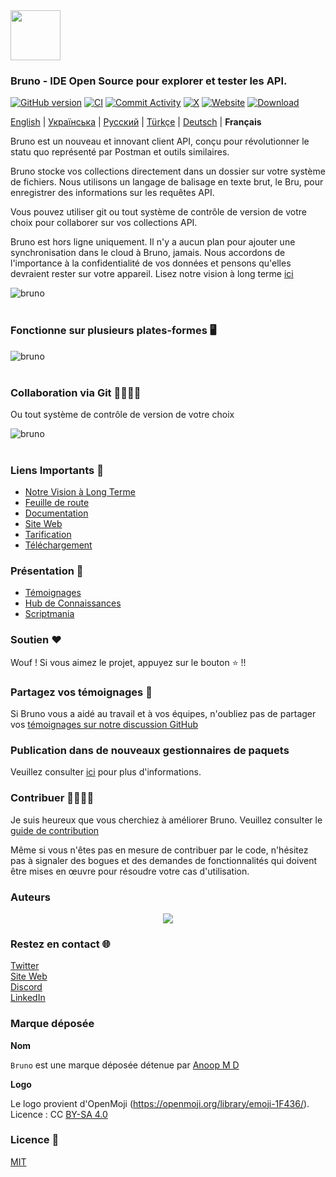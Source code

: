 <img src="assets/images/logo-transparent.png" width="80"/>

### Bruno - IDE Open Source pour explorer et tester les API.

[![GitHub version](https://badge.fury.io/gh/usebruno%2Fbruno.svg)](https://badge.fury.io/gh/usebruno%bruno)
[![CI](https://github.com/usebruno/bruno/actions/workflows/unit-tests.yml/badge.svg?branch=main)](https://github.com/usebruno/bruno/workflows/unit-tests.yml)
[![Commit Activity](https://img.shields.io/github/commit-activity/m/usebruno/bruno)](https://github.com/usebruno/bruno/pulse)
[![X](https://img.shields.io/twitter/follow/use_bruno?style=social&logo=x)](https://twitter.com/use_bruno)
[![Website](https://img.shields.io/badge/Website-Visit-blue)](https://www.usebruno.com)
[![Download](https://img.shields.io/badge/Download-Latest-brightgreen)](https://www.usebruno.com/downloads)

[English](/readme.md) | [Українська](/readme_ua.md) | [Русский](/readme_ru.md) | [Türkçe](/readme_tr.md) | [Deutsch](/readme_de.md) | **Français**

Bruno est un nouveau et innovant client API, conçu pour révolutionner le statu quo représenté par Postman et outils similaires.

Bruno stocke vos collections directement dans un dossier sur votre système de fichiers. Nous utilisons un langage de balisage en texte brut, le Bru, pour enregistrer des informations sur les requêtes API.

Vous pouvez utiliser git ou tout système de contrôle de version de votre choix pour collaborer sur vos collections API.

Bruno est hors ligne uniquement. Il n'y a aucun plan pour ajouter une synchronisation dans le cloud à Bruno, jamais. Nous accordons de l'importance à la confidentialité de vos données et pensons qu'elles devraient rester sur votre appareil. Lisez notre vision à long terme [ici](https://github.com/usebruno/bruno/discussions/269)

![bruno](assets/images/landing-2.png) <br /><br />

### Fonctionne sur plusieurs plates-formes 🖥️

![bruno](assets/images/run-anywhere.png) <br /><br />

### Collaboration via Git 👩‍💻🧑‍💻

Ou tout système de contrôle de version de votre choix

![bruno](assets/images/version-control.png) <br /><br />

### Liens Importants 📌

- [Notre Vision à Long Terme](https://github.com/usebruno/bruno/discussions/269)
- [Feuille de route](https://github.com/usebruno/bruno/discussions/384)
- [Documentation](https://docs.usebruno.com)
- [Site Web](https://www.usebruno.com)
- [Tarification](https://www.usebruno.com/pricing)
- [Téléchargement](https://www.usebruno.com/downloads)

### Présentation 🎥

- [Témoignages](https://github.com/usebruno/bruno/discussions/343)
- [Hub de Connaissances](https://github.com/usebruno/bruno/discussions/386)
- [Scriptmania](https://github.com/usebruno/bruno/discussions/385)

### Soutien ❤️

Wouf ! Si vous aimez le projet, appuyez sur le bouton ⭐ !!

### Partagez vos témoignages 📣

Si Bruno vous a aidé au travail et à vos équipes, n'oubliez pas de partager vos [témoignages sur notre discussion GitHub](https://github.com/usebruno/bruno/discussions/343)

### Publication dans de nouveaux gestionnaires de paquets

Veuillez consulter [ici](publishing.md) pour plus d'informations.

### Contribuer 👩‍💻🧑‍💻

Je suis heureux que vous cherchiez à améliorer Bruno. Veuillez consulter le [guide de contribution](contributing.md)

Même si vous n'êtes pas en mesure de contribuer par le code, n'hésitez pas à signaler des bogues et des demandes de fonctionnalités qui doivent être mises en œuvre pour résoudre votre cas d'utilisation.

### Auteurs

<div align="center">
    <a href="https://github.com/usebruno/bruno/graphs/contributors">
        <img src="https://contrib.rocks/image?repo=usebruno/bruno" />
    </a>
</div>

### Restez en contact 🌐

[Twitter](https://twitter.com/use_bruno) <br />
[Site Web](https://www.usebruno.com) <br />
[Discord](https://discord.com/invite/KgcZUncpjq) <br />
[LinkedIn](https://www.linkedin.com/company/usebruno)

### Marque déposée

**Nom**

`Bruno` est une marque déposée détenue par [Anoop M D](https://www.helloanoop.com/)

**Logo**

Le logo provient d'OpenMoji (https://openmoji.org/library/emoji-1F436/). Licence : CC [BY-SA 4.0](https://creativecommons.org/licenses/by-sa/4.0/)

### Licence 📄

[MIT](license.md)
